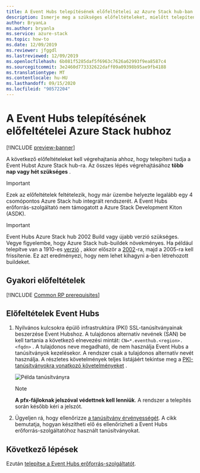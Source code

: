 ```yaml
---
title: A Event Hubs telepítésének előfeltételei az Azure Stack hub-ban
description: Ismerje meg a szükséges előfeltételeket, mielőtt telepítené a Event Hubs erőforrás-szolgáltatót az Azure Stack hub-on.
author: BryanLa
ms.author: bryanla
ms.service: azure-stack
ms.topic: how-to
ms.date: 12/09/2019
ms.reviewer: jfggdl
ms.lastreviewed: 12/09/2019
ms.openlocfilehash: 6b081f5285daf5f6963c7626a62993f9ea8587c4
ms.sourcegitcommit: 3e2460d773332622daff09a09398b95ae9fb4188
ms.translationtype: MT
ms.contentlocale: hu-HU
ms.lasthandoff: 09/15/2020
ms.locfileid: "90572204"
---
```

# <a name="prerequisites-for-installing-event-hubs-on-azure-stack-hub"></a>A Event Hubs telepítésének előfeltételei Azure Stack hubhoz

[!INCLUDE [preview-banner](../includes/event-hubs-preview.md)]

A következő előfeltételeket kell végrehajtania ahhoz, hogy telepíteni tudja a Event Hubst Azure Stack hub-ra. Az összes lépés végrehajtásához **több nap vagy hét szükséges** .

> [!IMPORTANT]
> Ezek az előfeltételek feltételezik, hogy már üzembe helyezte legalább egy 4 csomópontos Azure Stack hub integrált rendszerét. A Event Hubs erőforrás-szolgáltató nem támogatott a Azure Stack Development Kiton (ASDK).

> [!IMPORTANT]
> Event Hubs Azure Stack hub 2002 Build vagy újabb verzió szükséges. Vegye figyelembe, hogy Azure Stack hub-buildek növekményes. Ha például telepítve van a 1910-es [verzió](./release-notes.md?view=azs-1910#1910-build-reference) , akkor először a [2002](./release-notes.md?view=azs-2002#2002-build-reference)-ra, majd a 2005-ra kell frissítenie. Ez azt eredményezi, hogy nem lehet kihagyni a-ben létrehozott buildeket.

## <a name="common-prerequisites"></a>Gyakori előfeltételek

[!INCLUDE [Common RP prerequisites](../includes/marketplace-resource-provider-prerequisites.md)]

## <a name="event-hubs-prerequisites"></a>Előfeltételek Event Hubs

1. Nyilvános kulcsokra épülő infrastruktúra (PKI) SSL-tanúsítványainak beszerzése Event Hubshoz. A tulajdonos alternatív nevének (SAN) be kell tartania a következő elnevezési mintát: `CN=*.eventhub.<region>.<fqdn>` . A tulajdonos neve megadható, de nem használja Event Hubs a tanúsítványok kezelésekor. A rendszer csak a tulajdonos alternatív nevét használja. A részletes követelmények teljes listájáért tekintse meg a [PKI-tanúsítványokra vonatkozó követelményeket](azure-stack-pki-certs.md) .  

   ![Példa tanúsítványra](media/event-hubs-rp-prerequisites/certificate-example.png)

   > [!NOTE]
   > **A pfx-fájloknak jelszóval védettnek kell lenniük**. A rendszer a telepítés során később kéri a jelszót.

2. Ügyeljen rá, hogy ellenőrizze [a tanúsítvány érvényességét](azure-stack-validate-pki-certs.md). A cikk bemutatja, hogyan készítheti elő és ellenőrizheti a Event Hubs erőforrás-szolgáltatóhoz használt tanúsítványokat. 

## <a name="next-steps"></a>Következő lépések

Ezután [telepítse a Event Hubs erőforrás-szolgáltatót](event-hubs-rp-install.md).
